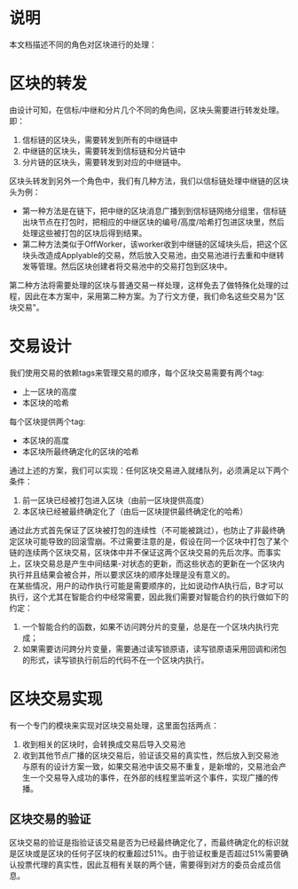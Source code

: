 # 说明
本文档描述不同的角色对区块进行的处理：

# 区块的转发
由设计可知，在信标/中继和分片几个不同的角色间，区块头需要进行转发处理。即：
1. 信标链的区块头，需要转发到所有的中继链中
2. 中继链的区块头，需要转发到信标链和分片链中
3. 分片链的区块头，需要转发到对应的中继链中。


区块头转发到另外一个角色中，我们有几种方法，我们以信标链处理中继链的区块头为例：
* 第一种方法是在链下，把中继的区块消息广播到到信标链网络分组里，信标链出块节点在打包时，把相应的中继区块的编号/高度/哈希打包进区块里，然后处理这些被打包的区块后得到结果。
* 第二种方法类似于OffWorker，该worker收到中继链的区域块头后，把这个区块头改造成Applyable的交易，然后放入交易池，由交易池进行去重和中继转发等管理。然后区块创建者将交易池中的交易打包到区块中。

第二种方法将需要处理的区块与普通交易一样处理，这样免去了做特殊化处理的过程，因此在本方案中，采用第二种方案。为了行文方便，我们命名这些交易为"区块交易"。

# 交易设计
我们使用交易的依赖tags来管理交易的顺序，每个区块交易需要有两个tag:
* 上一区块的高度
* 本区块的哈希  
  
每个区块提供两个tag:
* 本区块的高度
* 本区块所最终确定化的区块的哈希

通过上述的方案，我们可以实现：任何区块交易进入就绪队列，必须满足以下两个条件：
1. 前一区块已经被打包进入区块（由前一区块提供高度）
2. 本区块已经被最终确定化了（由后一区块提供最终确定化的哈希）

通过此方式首先保证了区块被打包的连续性（不可能被跳过），也防止了非最终确定区块可能导致的回滚雪崩。不过需要注意的是，假设在同一个区块中打包了某个链的连续两个区块交易，区块体中并不保证这两个区块交易的先后次序。而事实上，区块交易总是产生中间结果-对状态的更新，而这些状态的更新在一个区块内执行并且结果会被合并，所以要求区块的顺序处理是没有意义的。  
在某些情况，用户的动作执行可能是需要顺序的，比如说动作A执行后，B才可以执行，这个尤其在智能合约中经常需要，因此我们需要对智能合约的执行做如下的约定：
1. 一个智能合约的函数，如果不访问跨分片的变量，总是在一个区块内执行完成；
2. 如果需要访问跨分片变量，需要通过读写锁原语，读写锁原语采用回调和闭包的形式，读写锁执行前后的代码不在一个区块内执行。

# 区块交易实现
有一个专门的模块来实现对区块交易处理，这里面包括两点：  
1. 收到相关的区块时，会转换成交易后导入交易池
2. 收到其他节点广播的区块交易后，验证该交易的真实性，然后放入到交易池  
与原有的设计方案一致，如果交易池中该交易不重复，是新增的，交易池会产生一个交易导入成功的事件，在外部的线程里监听这个事件，实现广播的传播。

## 区块交易的验证
区块交易的验证是指验证该交易是否为已经最终确定化了，而最终确定化的标识就是区块或是区块的任何子区块的权重超过51%。由于验证权重是否超过51%需要确认投票代理的真实性，因此互相有关联的两个链，需要得到对方的委员会成员信息。
